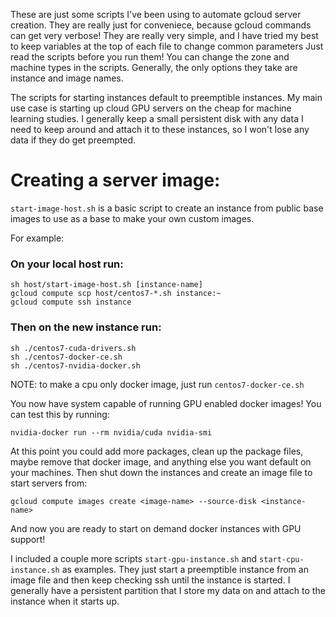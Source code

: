 These are just some scripts I've been using to automate gcloud server creation. They are
really just for conveniece, because gcloud commands can get very verbose! They are really very simple,
and I have tried my best to keep variables at the top of each file to change common parameters
Just read the scripts before you run them! You can change the zone and machine types in
the scripts. Generally, the only options they take are instance and image names.

The scripts for starting instances default to preemptible instances. My main use case is starting up 
cloud GPU servers on the cheap for machine learning studies. I generally keep a small persistent disk
with any data I need to keep around and attach it to these instances, so I won't lose any data if they
do get preempted.

# Creating a server image:

`start-image-host.sh` is a basic script to create an instance from public base
images to use as a base to make your own custom images.

For example:

### On your local host run:

````
sh host/start-image-host.sh [instance-name]
gcloud compute scp host/centos7-*.sh instance:~
gcloud compute ssh instance
````
### Then on the new instance run:

````
sh ./centos7-cuda-drivers.sh
sh ./centos7-docker-ce.sh
sh ./centos7-nvidia-docker.sh
````

NOTE: to make a cpu only docker image, just run `centos7-docker-ce.sh`

You now have system capable of running GPU enabled docker images! You can test this 
by running: 

````
nvidia-docker run --rm nvidia/cuda nvidia-smi
````

At this point you could add more packages, clean up the package files, maybe remove that docker image, and anything else you want default on your machines. Then shut down the instances and create an image file to start servers from:

````
gcloud compute images create <image-name> --source-disk <instance-name>
````

And now you are ready to start on demand docker instances with GPU support!

I included a couple more scripts `start-gpu-instance.sh` and `start-cpu-instance.sh` as examples. They just start a preemptible instance from an image file and then keep checking ssh until the instance is started. I generally have a persistent partition that I store my data on and attach to the instance when it starts up.